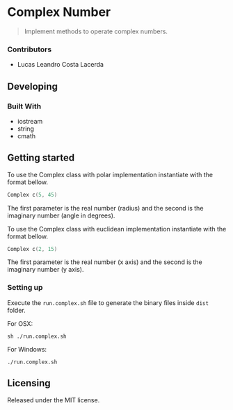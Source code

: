 # Complex Number
> Implement methods to operate complex numbers.

### Contributors

* Lucas Leandro Costa Lacerda


## Developing

### Built With
 - iostream
 - string
 - cmath

 ## Getting started

To use the Complex class with polar implementation instantiate with the format bellow.
```cpp
Complex c(5, 45)
```
The first parameter is the real number (radius) and the second is the imaginary number (angle in degrees).

To use the Complex class with euclidean implementation instantiate with the format bellow.
```cpp
Complex c(2, 15)
```
The first parameter is the real number (x axis) and the second is the imaginary number (y axis).


### Setting up

Execute the `run.complex.sh` file to generate the binary files inside `dist` folder.

For OSX:
```shell
sh ./run.complex.sh
```

For Windows:
```shell
./run.complex.sh
```

## Licensing

Released under the MIT license.